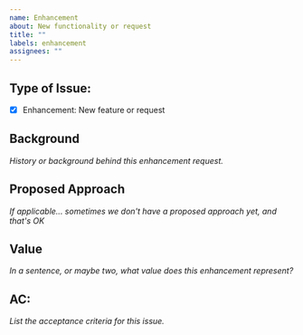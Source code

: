 ```yaml
---
name: Enhancement
about: New functionality or request
title: ""
labels: enhancement
assignees: ""
---
```


## Type of Issue:

- [x] Enhancement: New feature or request

## Background

_History or background behind this enhancement request._

## Proposed Approach

_If applicable... sometimes we don't have a proposed approach yet, and that's OK_

## Value

_In a sentence, or maybe two, what value does this enhancement represent?_

## AC:

_List the acceptance criteria for this issue._
